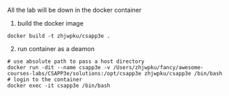 All the lab will be down in the docker container

1. build the docker image

```
docker build -t zhjwpku/csapp3e .
```

2. run container as a deamon

```
# use absolute path to pass a host directory
docker run -dit --name csapp3e -v /Users/zhjwpku/fancy/awesome-courses-labs/CSAPP3e/solutions:/opt/csapp3e zhjwpku/csapp3e /bin/bash
# login to the container
docker exec -it csapp3e /bin/bash
```
